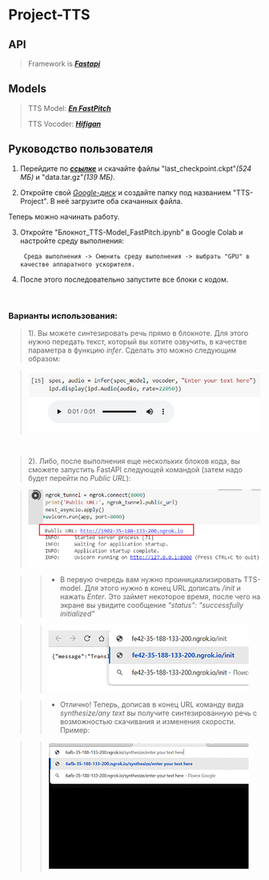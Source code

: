 # Project-TTS

## API
> Framework is ___[Fastapi](https://fastapi.tiangolo.com/)___


## Models
>  TTS Model:  ___[En FastPitch](https://catalog.ngc.nvidia.com/orgs/nvidia/teams/nemo/models/tts_en_fastpitch)___
> 
>  TTS Vocoder: ___[Hifigan](https://catalog.ngc.nvidia.com/orgs/nvidia/teams/nemo/models/tts_hifigan)___

## Руководство пользователя

1.  Перейдите по ___[ссылке](https://drive.google.com/drive/folders/1UbTUgJIVP9jP7-jZf-0FMzGboQOuBRCL?usp=sharing)___ и скачайте файлы "last_checkpoint.ckpt"_(524 МБ)_ и "data.tar.gz"_(139 МБ)_.

 2. Откройте свой _[Google-диск](https://www.google.com/intl/ru_ru/drive/)_ и создайте папку под названием "TTS-Project". В неё загрузите оба скачанных файла.

Теперь можно начинать работу.

3. Откройте "Блокнот_TTS-Model_FastPitch.ipynb" в Google Colab и настройте среду выполнения: 

        Cреда выполнения -> Сменить среду выполнения -> выбрать "GPU" в качестве аппаратного ускорителя.


4. После этого последовательно запустите все блоки с кодом.

<br>

### Варианты использования:

> 1).  Вы можете синтезировать речь прямо в блокноте. Для этого нужно передать текст, который вы хотите озвучить, в качестве параметра в функцию _infer_. Сделать это можно следующим образом:

> <img src="https://github.com/Morozhkaa/Project-TTS/blob/main/images/get_audio.png" width="550">

<br>

> 2). Либо, после выполнения еще нескольких блоков кода, вы сможете запустить FastAPI следующей командой (затем надо будет перейти по _Public URL_):

> <img src="https://github.com/Morozhkaa/Project-TTS/blob/main/images/run_API.png" width="550">

>>* В первую очередь вам нужно проинициализировать TTS-model. Для этого нужно в конец URL дописать _/init_ и нажать _Enter_. Это займет некоторое время, после чего на экране вы увидите сообщение _"status": "successfully initialized"_

>>![init](https://github.com/Morozhkaa/Project-TTS/blob/main/images/initialization.gif)

>> * Отлично! Теперь, дописав в конец URL команду вида _synthesize/any text_ вы получите синтезированную речь с возможностью скачивания и изменения скорости. Пример:

>> ![synthesize](https://github.com/Morozhkaa/Project-TTS/blob/main/images/synthesis_process.gif)
